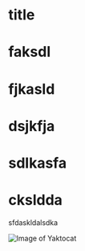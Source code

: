 # title
# faksdl
# fjkasld
# dsjkfja
# sdlkasfa
# cksldda
sfdaskldalsdka

![Image of Yaktocat](https://octodex.github.com/images/yaktocat.png)
